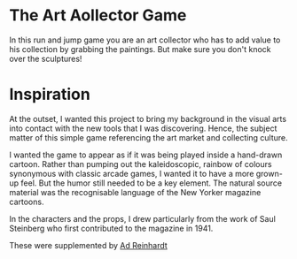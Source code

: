 # The Art Aollector Game

In this run and jump game you are an art collector who has to add value to his collection by grabbing the paintings. But make sure you don't knock over the sculptures!

# Inspiration

At the outset, I wanted this project to bring my background in the visual arts into contact with the new tools that I was discovering. Hence, the subject matter of this simple game referencing the art market and collecting culture.

I wanted the game to appear as if it was being played inside a hand-drawn cartoon. Rather than pumping out the kaleidoscopic, rainbow of colours synonymous with classic arcade games, I wanted it to have a more grown-up feel. But the humor still needed to be a key element. The natural source material was the recognisable language of the New Yorker magazine cartoons.

In the characters and the props, I drew particularly from the work of Saul Steinberg who first contributed to the magazine in 1941.

These were supplemented by
[Ad Reinhardt](https://user-images.githubusercontent.com/76006710/111678536-b1e77880-8820-11eb-9776-9203c9a6a08f.jpeg)

